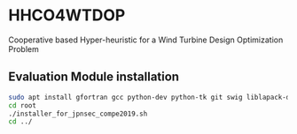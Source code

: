 # HHCO4WTDOP

Cooperative based Hyper-heuristic for a Wind Turbine Design Optimization Problem


## Evaluation Module installation

```bash
sudo apt install gfortran gcc python-dev python-tk git swig liblapack-dev
cd root
./installer_for_jpnsec_compe2019.sh
cd ../
```
